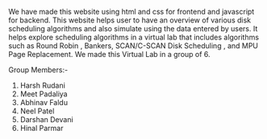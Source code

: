 We have made this website using html and css for frontend and javascript for backend.
This website helps user to have an overview of various disk scheduling algorithms and also simulate using the data entered by users.
It helps explore scheduling algorithms in a virtual lab that includes algorithms such as Round Robin , Bankers, SCAN/C-SCAN Disk Scheduling , and MPU Page Replacement.
We made this Virtual Lab in a group of 6.

Group Members:-
1. Harsh Rudani
2. Meet Padaliya
3. Abhinav Faldu
4. Neel Patel
5. Darshan Devani
6. Hinal Parmar
